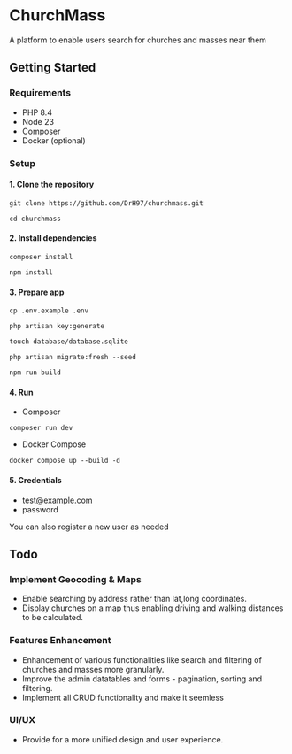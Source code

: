 # ChurchMass

A platform to enable users search for churches and masses near them

## Getting Started
### Requirements
- PHP 8.4
- Node 23
- Composer
- Docker (optional)

### Setup
#### 1. Clone the repository
```shell
git clone https://github.com/DrH97/churchmass.git

cd churchmass
```

#### 2. Install dependencies
```shell
composer install

npm install
```

#### 3. Prepare app
```shell
cp .env.example .env

php artisan key:generate

touch database/database.sqlite

php artisan migrate:fresh --seed

npm run build
```

#### 4. Run
- Composer
```shell
composer run dev
```

- Docker Compose
```shell
docker compose up --build -d
```

#### 5. Credentials
- test@example.com
- password

You can also register a new user as needed

## Todo

### Implement Geocoding & Maps

- Enable searching by address rather than lat,long coordinates.
- Display churches on a map thus enabling driving and walking distances to be calculated.


### Features Enhancement
- Enhancement of various functionalities like search and filtering of churches and masses more granularly.
- Improve the admin datatables and forms - pagination, sorting and filtering.
- Implement all CRUD functionality and make it seemless


### UI/UX
- Provide for a more unified design and user experience.
